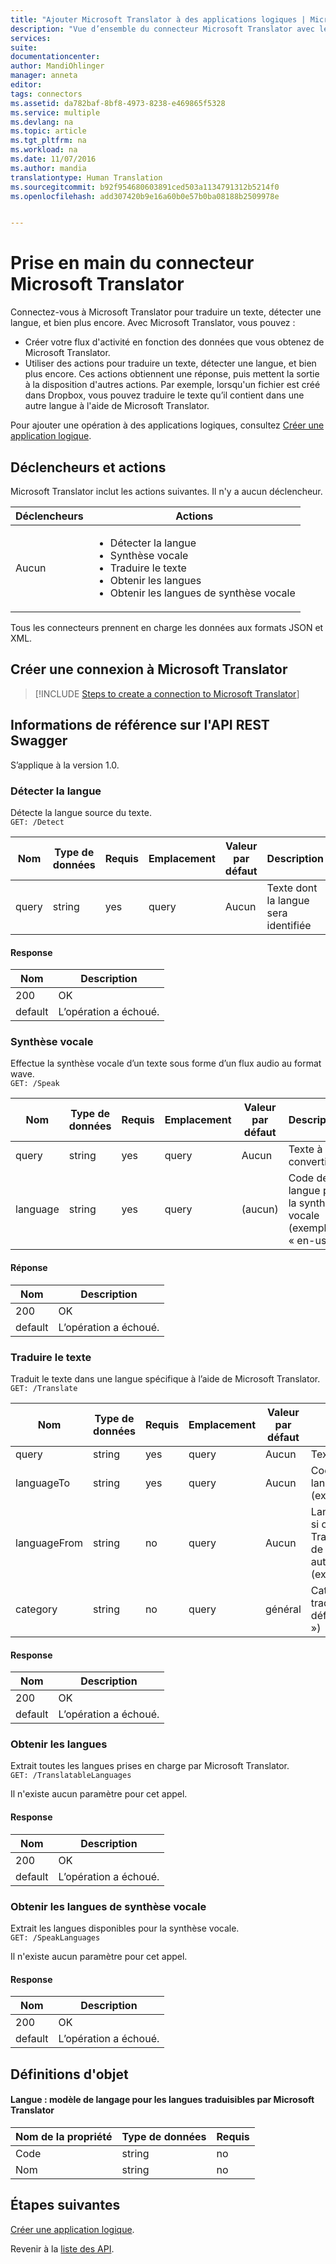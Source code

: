 ```yaml
---
title: "Ajouter Microsoft Translator à des applications logiques | Microsoft Docs"
description: "Vue d’ensemble du connecteur Microsoft Translator avec les paramètres de l’API REST"
services: 
suite: 
documentationcenter: 
author: MandiOhlinger
manager: anneta
editor: 
tags: connectors
ms.assetid: da782baf-8bf8-4973-8238-e469865f5328
ms.service: multiple
ms.devlang: na
ms.topic: article
ms.tgt_pltfrm: na
ms.workload: na
ms.date: 11/07/2016
ms.author: mandia
translationtype: Human Translation
ms.sourcegitcommit: b92f954680603891ced503a1134791312b5214f0
ms.openlocfilehash: add307420b9e16a60b0e57b0ba08188b2509978e


---
```

# <a name="get-started-with-the-microsoft-translator-connector"></a>Prise en main du connecteur Microsoft Translator
Connectez-vous à Microsoft Translator pour traduire un texte, détecter une langue, et bien plus encore. Avec Microsoft Translator, vous pouvez : 

* Créer votre flux d'activité en fonction des données que vous obtenez de Microsoft Translator. 
* Utiliser des actions pour traduire un texte, détecter une langue, et bien plus encore. Ces actions obtiennent une réponse, puis mettent la sortie à la disposition d'autres actions. Par exemple, lorsqu'un fichier est créé dans Dropbox, vous pouvez traduire le texte qu’il contient dans une autre langue à l'aide de Microsoft Translator.

Pour ajouter une opération à des applications logiques, consultez [Créer une application logique](../logic-apps/logic-apps-create-a-logic-app.md).

## <a name="triggers-and-actions"></a>Déclencheurs et actions
Microsoft Translator inclut les actions suivantes. Il n'y a aucun déclencheur.

| Déclencheurs | Actions |
| --- | --- |
| Aucun |<ul><li>Détecter la langue</li><li>Synthèse vocale</li><li>Traduire le texte</li><li>Obtenir les langues</li><li>Obtenir les langues de synthèse vocale</li></ul> |

Tous les connecteurs prennent en charge les données aux formats JSON et XML.

## <a name="create-a-connection-to-microsoft-translator"></a>Créer une connexion à Microsoft Translator
> [!INCLUDE [Steps to create a connection to Microsoft Translator](../../includes/connectors-create-api-microsofttranslator.md)]
> 
> 

## <a name="swagger-rest-api-reference"></a>Informations de référence sur l'API REST Swagger
S’applique à la version 1.0.

### <a name="detect-language"></a>Détecter la langue
Détecte la langue source du texte.  
```GET: /Detect```

| Nom | Type de données | Requis | Emplacement | Valeur par défaut | Description |
| --- | --- | --- | --- | --- | --- |
| query |string |yes |query |Aucun |Texte dont la langue sera identifiée |

#### <a name="response"></a>Response
| Nom | Description |
| --- | --- |
| 200 |OK |
| default |L’opération a échoué. |

### <a name="text-to-speech"></a>Synthèse vocale
Effectue la synthèse vocale d’un texte sous forme d’un flux audio au format wave.  
```GET: /Speak```

| Nom | Type de données | Requis | Emplacement | Valeur par défaut | Description |
| --- | --- | --- | --- | --- | --- |
| query |string |yes |query |Aucun |Texte à convertir |
| language |string |yes |query |(aucun) |Code de la langue pour la synthèse vocale (exemple : « en-us ») |

#### <a name="response"></a>Réponse
| Nom | Description |
| --- | --- |
| 200 |OK |
| default |L’opération a échoué. |

### <a name="translate-text"></a>Traduire le texte
Traduit le texte dans une langue spécifique à l’aide de Microsoft Translator.  
```GET: /Translate```

| Nom | Type de données | Requis | Emplacement | Valeur par défaut | Description |
| --- | --- | --- | --- | --- | --- |
| query |string |yes |query |Aucun |Texte à traduire |
| languageTo |string |yes |query |Aucun |Code de la langue cible (exemple : « fr ») |
| languageFrom |string |no |query |Aucun |Langue source ; si omis, Microsoft Translator tente de la détecter automatiquement. (exemple : en) |
| category |string |no |query |général |Catégorie de traduction (par défaut : « général ») |

#### <a name="response"></a>Response
| Nom | Description |
| --- | --- |
| 200 |OK |
| default |L’opération a échoué. |

### <a name="get-languages"></a>Obtenir les langues
Extrait toutes les langues prises en charge par Microsoft Translator.  
```GET: /TranslatableLanguages```

Il n'existe aucun paramètre pour cet appel. 

#### <a name="response"></a>Response
| Nom | Description |
| --- | --- |
| 200 |OK |
| default |L’opération a échoué. |

### <a name="get-speech-languages"></a>Obtenir les langues de synthèse vocale
Extrait les langues disponibles pour la synthèse vocale.  
```GET: /SpeakLanguages``` 

Il n'existe aucun paramètre pour cet appel.

#### <a name="response"></a>Response
| Nom | Description |
| --- | --- |
| 200 |OK |
| default |L’opération a échoué. |

## <a name="object-definitions"></a>Définitions d'objet
#### <a name="language-language-model-for-microsoft-translator-translatable-languages"></a>Langue : modèle de langage pour les langues traduisibles par Microsoft Translator
| Nom de la propriété | Type de données | Requis |
| --- | --- | --- |
| Code |string |no |
| Nom |string |no |

## <a name="next-steps"></a>Étapes suivantes
[Créer une application logique](../logic-apps/logic-apps-create-a-logic-app.md).

Revenir à la [liste des API](apis-list.md).

<!--References-->
[5]: https://datamarket.azure.com/developer/applications/
[6]: ./media/connectors-create-api-microsofttranslator/register-your-application.png



<!--HONumber=Feb17_HO1-->


